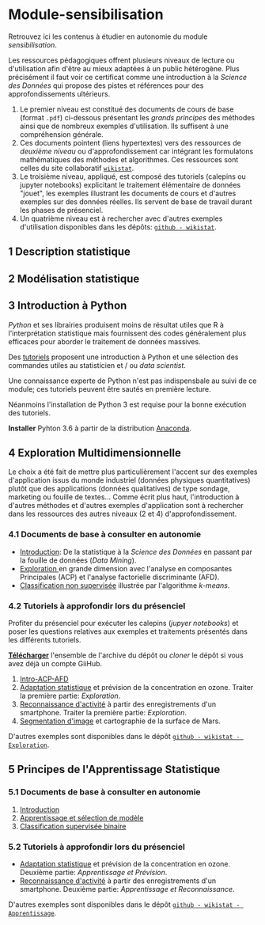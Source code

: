 # Module-sensibilisation
Retrouvez ici les contenus à étudier en autonomie du module *sensibilisation*.

Les ressources pédagogiques offrent plusieurs niveaux de lecture ou d'utilisation afin d'être au mieux adaptées à un public hétérogène. Plus précisément il faut voir ce certificat comme une introduction à la *Science des Données* qui propose des pistes et références pour des approfondissements ultérieurs.

1. Le premier niveau est constitué des documents de cours de base (format `.pdf`) ci-dessous présentant les 
*grands principes* des méthodes ainsi que de nombreux exemples d'utilisation. Ils suffisent à une compréhension générale.
2. Ces documents pointent (liens hypertextes) vers des ressources de *deuxième niveau* ou d'approfondissement car intégrant les formulatons mathématiques des méthodes et algorithmes. Ces ressources sont celles du site collaboratif [`wikistat`](http://wikistat.fr/).
3. Le troisième niveau, appliqué, est composé des tutoriels (calepins ou jupyter notebooks) explicitant le traitement élémentaire de données "jouet", les exemples illustrant les documents de cours et d'autres exemples sur des données réelles. Ils servent de base de travail durant les phases de présenciel. 
4. Un quatrième niveau est à rechercher avec d'autres exemples d'utilisation disponibles dans les dépôts: [`github - wikistat`](https://github.com/wikistat/).

## 1 Description statistique

## 2 Modélisation statistique


## 3 Introduction à Python
*Python* et ses librairies produisent moins de résultat utiles que R à l'interprétation statistique mais fournissent des codes généralement plus efficaces pour aborder le traitement de données massives.

Des [tutoriels](https://github.com/wikistat/Intro-Python) proposent une introduction à Python et une sélection des commandes utiles au statisticien et / ou *data scientist*.  

Une connaissance experte de Python n'est pas indispensbale au suivi de ce module; ces tutoriels peuvent être sautés en première lecture. 

Néanmoins l'installation de Python 3 est requise pour la bonne exécution des tutoriels.

**Installer** Pyhton 3.6 à partir de la distribution [Anaconda](https://www.anaconda.com/download/).


## 4 Exploration Multidimensionnelle

Le choix a été fait de mettre plus particulièrement l'accent sur des exemples d'application issus du monde industriel (données physiques quantitatives) plutôt que des applications (données qualitatives) de type sondage,  marketing ou fouille de textes... Comme écrit plus haut, l'introduction à d'autres méthodes et d'autres exemples d'application sont à rechercher dans les ressources des autres niveaux (2 et 4) d'approfondissement.


### 4.1 Documents de base à consulter en autonomie

- [Introduction](https://github.com/Certificat-sciences-des-donnees-bigdata/Module-sensibilisation/Documents/): De la statistique à la *Science des Données* en passant par la fouille de données (*Data Mining*).
- [Exploration ](https://github.com/Certificat-sciences-des-donnees-bigdata/Module-sensibilisation/Documents/) en grande dimension avec l'analyse en composantes Principales (ACP) et l'analyse factorielle discriminante (AFD).
- [Classification non supervisée](https://github.com/Certificat-sciences-des-donnees-bigdata/Module-sensibilisation/Documents/) illustrée par l'algorithme *k-means*.

### 4.2 Tutoriels à approfondir lors du présenciel
Profiter du présenciel pour exécuter les calepins (*jupyer notebooks*) et poser les questions relatives aux exemples et traitements présentés dans les différents tutoriels.

[**Télécharger**](https://github.com/Certificat-sciences-des-donnees-bigdata/Module-sensibilisation/archive/master.zip) l'ensemble de l'archive du dépôt ou *cloner* le dépôt si vous avez déjà un compte GiiHub.

1. [Intro-ACP-AFD](https://github.com/Certificat-sciences-des-donnees-bigdata/Module-sensibilisation/blob/master/Calepins/CSdD-Intro-ACP-AFD-Python.ipynb)
2. [Adaptation statistique](https://github.com/Certificat-sciences-des-donnees-bigdata/Module-sensibilisation/blob/master/Calepins/CSdD-Apprent-Ozone-Python.ipynb) et prévision de la concentration en ozone. Traiter la première partie: *Exploration*.
3. [Reconnaissance d'activité](https://github.com/Certificat-sciences-des-donnees-bigdata/Module-sensibilisation/blob/master/Calepins/CSdD-ML4IoT-Har-Python.ipynb) à partir des enregistrements d'un smartphone. Traiter la première partie: *Exploration*.
4. [Segmentation d'image](https://github.com/Certificat-sciences-des-donnees-bigdata/Module-sensibilisation/blob/master/Calepins/CSdD-Cluster-Mars-Python.ipynb) et cartographie de la surface de Mars.

D'autres exemples sont disponibles dans le dépôt [`github - wikistat - Exploration`](https://github.com/wikistat/Exploration).



## 5 Principes de l'Apprentissage Statistique
### 5.1 Documents de base à consulter en autonomie

1. [Introduction](https://github.com/Certificat-sciences-des-donnees-bigdata/Module-sensibilisation/Documents/) 
2. [Apprentissage et sélection de modèle](https://github.com/Certificat-sciences-des-donnees-bigdata/Module-sensibilisation/Documents/)
3. [Classification supervisée binaire](https://github.com/Certificat-sciences-des-donnees-bigdata/Module-sensibilisation/Documents/)

### 5.2 Tutoriels à approfondir lors du présenciel

- [Adaptation statistique](https://github.com/Certificat-sciences-des-donnees-bigdata/Module-sensibilisation/blob/master/Calepins/CSdD-Apprent-Ozone-Python.ipynb) et prévision de la concentration en ozone. Deuxième partie: *Apprentissage et Prévision*.
- [Reconnaissance d'activité](https://github.com/Certificat-sciences-des-donnees-bigdata/Module-sensibilisation/blob/master/Calepins/CSdD-ML4IoT-Har-Python.ipynb) à partir des enregistrements d'un smartphone. Deuxième partie: *Apprentissage et Reconnaissance*.

D'autres exemples sont disponibles dans le dépôt [`github - wikistat - Apprentissage`](https://github.com/wikistat/Apprentissage).

